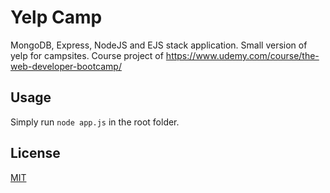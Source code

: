 # Yelp Camp

MongoDB, Express, NodeJS and EJS stack application. Small version of yelp for campsites.
Course project of https://www.udemy.com/course/the-web-developer-bootcamp/

## Usage

Simply run ```node app.js``` in the root folder.

## License
[MIT](https://choosealicense.com/licenses/mit/)
